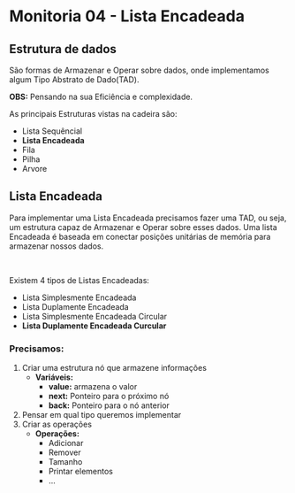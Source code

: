 # Monitoria 04 - Lista Encadeada


## Estrutura de dados
São formas de Armazenar e Operar sobre dados, onde implementamos algum Tipo Abstrato de Dado(TAD).


**OBS:** Pensando na sua Eficiência e complexidade.

As principais Estruturas vistas na cadeira são:
* Lista Sequêncial
* **Lista Encadeada** 
* Fila
* Pilha
* Arvore

## Lista Encadeada
Para implementar uma Lista Encadeada precisamos fazer uma TAD, ou seja, um estrutura capaz de Armazenar e Operar sobre esses dados. Uma lista Encadeada é baseada em conectar posições unitárias de memória para armazenar nossos dados.

<br>

Existem 4 tipos de Listas Encadeadas:
* Lista Simplesmente Encadeada
* Lista Duplamente Encadeada
* Lista Simplesmente Encadeada Circular
* **Lista Duplamente Encadeada Curcular**


### Precisamos:
1. Criar uma estrutura nó que armazene informações
    * **Variáveis:**
        * **value:** armazena o valor
        * **next:** Ponteiro para o próximo nó
        * **back:** Ponteiro para o nó anterior
2. Pensar em qual tipo queremos implementar
3. Criar as operações 
    * **Operações:**
        * Adicionar
        * Remover
        * Tamanho
        * Printar elementos       
        * ...
